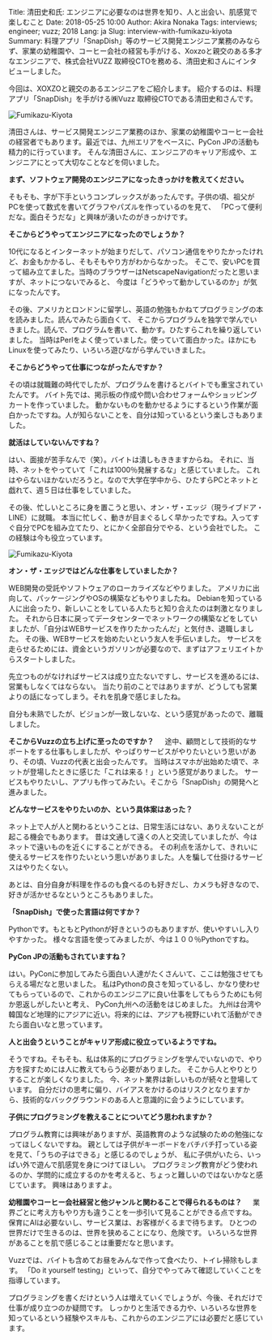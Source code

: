 Title: 清田史和氏: エンジニアに必要なのは世界を知り、人と出会い、肌感覚で楽しむこと
Date: 2018-05-25 10:00
Author: Akira Nonaka
Tags: interviews; engineer; vuzz; 2018
Lang: ja
Slug: interview-with-fumikazu-kiyota
Summary: 料理アプリ「SnapDish」等のサービス開発エンジニア業務のみならず、家業の幼稚園や、コーヒー会社の経営も手がける、Xoxzoと親交のある多才なエンジニアで、株式会社VUZZ 取締役CTOを務める、清田史和さんにインタビューしました。


今回は、XOXZOと親交のあるエンジニアをご紹介します。
紹介するのは、料理アプリ「SnapDish」を手がける㈱Vuzz 取締役CTOである清田史和さんです。

![Fumikazu-Kiyota](/images/engineer-interviews/fumikazu-kiyota-picture.jpg)

清田さんは、サービス開発エンジニア業務のほか、家業の幼稚園やコーヒー会社の経営者でもあります。最近では、九州エリアをベースに、PyCon JPの活動も精力的に行っています。
そんな清田さんに、エンジニアのキャリア形成や、エンジニアにとって大切なことなどを伺いました。

**まず、ソフトウェア開発のエンジニアになったきっかけを教えてください。**

そもそも、字が下手というコンプレックスがあったんです。子供の頃、祖父がPCを使って数式を書いてグラフやパズルを作っているのを見て、
「PCって便利だな。面白そうだな」と興味が湧いたのがきっかけです。

**そこからどうやってエンジニアになったのでしょうか？**

10代になるとインターネットが始まりだして、パソコン通信をやりたかったけれど、お金もかかるし、そもそもやり方がわからなかった。
そこで、安いPCを買って組み立てました。当時のブラウザーはNetscapeNavigationだったと思いますが、ネットにつないでみると、
今度は「どうやって動かしているのか」が気になったんです。

その後、アメリカとロンドンに留学し、英語の勉強もかねてプログラミングの本を読みました。読んでみたら面白くて、
そこからプログラムを独学で学んでいきました。読んで、プログラムを書いて、動かす。ひたすらこれを繰り返していました。
当時はPerlをよく使っていました。使っていて面白かった。ほかにもLinuxを使ってみたり、いろいろ遊びながら学んでいきました。

**そこからどうやって仕事につながったんですか？**

その頃は就職難の時代でしたが、プログラムを書けるとバイトでも重宝されていたんです。
バイト先では、掲示板の作成や問い合わせフォームやショッピングカートを作っていました。
動かないものを動かせるようにするという作業が面白かったですね。人が知らないことを、自分は知っているという楽しさもありました。

**就活はしていないんですね？**

はい、面接が苦手なんで（笑）。バイトは潰しもききますからね。
それに、当時、ネットをやっていて「これは1000％発展するな」と感じていました。
これはやらないほかないだろうと。なので大学在学中から、ひたすらPCとネットと戯れて、週５日は仕事をしていました。

その後、忙しいところに身を置こうと思い、オン・ザ・エッジ（現ライブドア・LINE）に就職。
本当に忙しく、動きが目まぐるしく早かったですね。入ってすぐ自分でPCを組み立てたり、とにかく全部自分でやる、という会社でした。
この経験は今も役立っています。

![Fumikazu-Kiyota](/images/engineer-interviews/fumikazu-kiyota-picture02.jpg)

**オン・ザ・エッジではどんな仕事をしていましたか？**

WEB開発の受託やソフトウェアのローカライズなどやりました。
アメリカに出向して、パッケージングやOSの構築などもやりましたね。
Debianを知っている人に出会ったり、新しいことをしている人たちと知り合えたのは刺激となりました。
それから日本に戻ってデータセンターでネットワークの構築などをしていましたが、「自分はWEBサービスを作りたかったんだ」と気付き、退職しました。
その後、WEBサービスを始めたいという友人を手伝いました。
サービスを走らせるためには、資金というガソリンが必要なので、まずはアフェリエイトからスタートしました。

先立つものがなければサービスは成り立たないですし、サービスを進めるには、営業もしなくてはならない。
当たり前のことではありますが、どうしても営業よりの話になってしまう。それを肌身で感じましたね。

自分も未熟でしたが、ビジョンが一致しないな、という感覚があったので、離職しました。

**そこからVuzzの立ち上げに至ったのですか？**
　
途中、顧問として技術的なサポートをする仕事もしましたが、やっぱりサービスがやりたいという思いがあり、その頃、Vuzzの代表と出会ったんです。
当時はスマホが出始めた頃で、ネットが登場したときに感じた「これは来る！」という感覚がありました。
サービスもやりたいし、アプリも作ってみたい。そこから「SnapDish」の開発へと進みました。

**どんなサービスをやりたいのか、という具体案はあった？**

ネット上で人が人と関わるということは、日常生活にはない、ありえないことが起こる機会でもあります。
昔は文通して遠くの人と交流していましたが、今はネットで遠いものを近くにすることができる。
その利点を活かして、きれいに使えるサービスを作りたいという思いがありました。人を騙して仕掛けるサービスはやりたくない。

あとは、自分自身が料理を作るのも食べるのも好きだし、カメラも好きなので、好きが活かせるなというところもありました。

**「SnapDish」で使った言語は何ですか？**

Pythonです。もともとPythonが好きというのもありますが、使いやすいし入りやすかった。
様々な言語を使ってみましたが、今は１００％Pythonですね。

**PyCon JPの活動もされていますね？**

はい。PyConに参加してみたら面白い人達がたくさんいて、ここは勉強させてもらえる場だなと思いました。
私はPythonの良さを知っているし、かなり使わせてもらっているので、これからのエンジニアに良い仕事をしてもらうためにも何か恩返しがしたいと考え、
PyCon九州への活動をはじめました。
九州は台湾や韓国など地理的にアジアに近い。将来的には、アジアも視野にいれて活動ができたら面白いなと思っています。

**人と出会うということがキャリア形成に役立っているようですね。**

そうですね。そもそも、私は体系的にプログラミングを学んでいないので、やり方を探すためには人に教えてもらう必要がありました。
そこから人とやりとりすることが楽しくなりました。
今、ネット業界は新しいものが続々と登場しています。
自分だけの思考に偏り、バイアスをかけるのはリスクとなりますから、技術的なバックグラウンドのある人と意識的に会うようにしています。

**子供にプログラミングを教えることについてどう思われますか？**

プログラム教育には興味がありますが、英語教育のような試験のための勉強になってほしくないですね。
親としては子供がキーボードをバチバチ打っている姿を見て、「うちの子はできる」と感じるのでしょうが、
私に子供がいたら、いっぱい外で遊んで肌感覚を身につけてほしい。
プログラミング教育がどう使われるのか、学問的に成立するのかを考えると、ちょっと難しいのではないかなと感じています。
興味はありますよ。

**幼稚園やコーヒー会社経営と他ジャンルと関わることで得られるものは？**
　
業界ごとに考え方もやり方も違うことを一歩引いて見ることができる点ですね。
保育にAIは必要ないし、サービス業は、お客様がくるまで待ちます。
ひとつの世界だけで生きるのは、世界を狭めることになり、危険です。
いろいろな世界があることを肌で感じることは重要だなと思います。

Vuzzでは、バイトも含めてお昼をみんなで作って食べたり、トイレ掃除もします。
「Do it yourself testing」といって、自分でやってみて確認していくことを指導しています。

プログラミングを書くだけという人は増えていくでしょうが、今後、それだけで仕事が成り立つのか疑問です。
しっかりと生活できる力や、いろいろな世界を知っているという経験やスキルも、これからのエンジニアには必要だと感じています。
